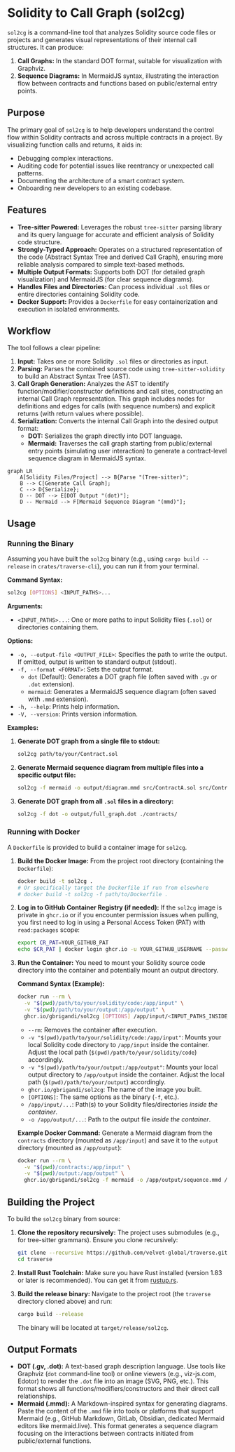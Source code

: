 # Solidity to Call Graph (sol2cg)

`sol2cg` is a command-line tool that analyzes Solidity source code files or projects and generates visual representations of their internal call structures. It can produce:

1.  **Call Graphs:** In the standard DOT format, suitable for visualization with Graphviz.
2.  **Sequence Diagrams:** In MermaidJS syntax, illustrating the interaction flow between contracts and functions based on public/external entry points.

## Purpose

The primary goal of `sol2cg` is to help developers understand the control flow within Solidity contracts and across multiple contracts in a project. By visualizing function calls and returns, it aids in:

*   Debugging complex interactions.
*   Auditing code for potential issues like reentrancy or unexpected call patterns.
*   Documenting the architecture of a smart contract system.
*   Onboarding new developers to an existing codebase.

## Features

*   **Tree-sitter Powered:** Leverages the robust `tree-sitter` parsing library and its query language for accurate and efficient analysis of Solidity code structure.
*   **Strongly-Typed Approach:** Operates on a structured representation of the code (Abstract Syntax Tree and derived Call Graph), ensuring more reliable analysis compared to simple text-based methods.
*   **Multiple Output Formats:** Supports both DOT (for detailed graph visualization) and MermaidJS (for clear sequence diagrams).
*   **Handles Files and Directories:** Can process individual `.sol` files or entire directories containing Solidity code.
*   **Docker Support:** Provides a `Dockerfile` for easy containerization and execution in isolated environments.

## Workflow

The tool follows a clear pipeline:

1.  **Input:** Takes one or more Solidity `.sol` files or directories as input.
2.  **Parsing:** Parses the combined source code using `tree-sitter-solidity` to build an Abstract Syntax Tree (AST).
3.  **Call Graph Generation:** Analyzes the AST to identify function/modifier/constructor definitions and call sites, constructing an internal Call Graph representation. This graph includes nodes for definitions and edges for calls (with sequence numbers) and explicit returns (with return values where possible).
4.  **Serialization:** Converts the internal Call Graph into the desired output format:
    *   **DOT:** Serializes the graph directly into DOT language.
    *   **Mermaid:** Traverses the call graph starting from public/external entry points (simulating user interaction) to generate a contract-level sequence diagram in MermaidJS syntax.

```mermaid
graph LR
    A[Solidity Files/Project] --> B{Parse "(Tree-sitter)";
    B --> C[Generate Call Graph];
    C --> D{Serialize};
    D -- DOT --> E[DOT Output "(dot)"];
    D -- Mermaid --> F[Mermaid Sequence Diagram "(mmd)"];
```

## Usage

### Running the Binary

Assuming you have built the `sol2cg` binary (e.g., using `cargo build --release` in `crates/traverse-cli`), you can run it from your terminal.

**Command Syntax:**

```bash
sol2cg [OPTIONS] <INPUT_PATHS>...
```

**Arguments:**

*   `<INPUT_PATHS>...`: One or more paths to input Solidity files (`.sol`) or directories containing them.

**Options:**

*   `-o, --output-file <OUTPUT_FILE>`: Specifies the path to write the output. If omitted, output is written to standard output (stdout).
*   `-f, --format <FORMAT>`: Sets the output format.
    *   `dot` (Default): Generates a DOT graph file (often saved with `.gv` or `.dot` extension).
    *   `mermaid`: Generates a MermaidJS sequence diagram (often saved with `.mmd` extension).
*   `-h, --help`: Prints help information.
*   `-V, --version`: Prints version information.

**Examples:**

1.  **Generate DOT graph from a single file to stdout:**
    ```bash
    sol2cg path/to/your/Contract.sol
    ```

2.  **Generate Mermaid sequence diagram from multiple files into a specific output file:**
    ```bash
    sol2cg -f mermaid -o output/diagram.mmd src/ContractA.sol src/ContractB.sol
    ```

3.  **Generate DOT graph from all `.sol` files in a directory:**
    ```bash
    sol2cg -f dot -o output/full_graph.dot ./contracts/
    ```

### Running with Docker

A `Dockerfile` is provided to build a container image for `sol2cg`.

1.  **Build the Docker Image:**
    From the project root directory (containing the `Dockerfile`):
    ```bash
    docker build -t sol2cg .
    # Or specifically target the Dockerfile if run from elsewhere
    # docker build -t sol2cg -f path/to/Dockerfile .
    ```

2.  **Log in to GitHub Container Registry (if needed):**
    If the `sol2cg` image is private in `ghcr.io` or if you encounter permission issues when pulling, you first need to log in using a Personal Access Token (PAT) with `read:packages` scope:
    ```bash
    export CR_PAT=YOUR_GITHUB_PAT
    echo $CR_PAT | docker login ghcr.io -u YOUR_GITHUB_USERNAME --password-stdin
    ```

3.  **Run the Container:**
    You need to mount your Solidity source code directory into the container and potentially mount an output directory.

    **Command Syntax (Example):**
    ```bash
    docker run --rm \
      -v "$(pwd)/path/to/your/solidity/code:/app/input" \
      -v "$(pwd)/path/to/your/output:/app/output" \
      ghcr.io/gbrigandi/sol2cg [OPTIONS] /app/input/<INPUT_PATHS_INSIDE_CONTAINER>... -o /app/output/<OUTPUT_FILE_INSIDE_CONTAINER>
    ```
    *   `--rm`: Removes the container after execution.
    *   `-v "$(pwd)/path/to/your/solidity/code:/app/input"`: Mounts your local Solidity code directory to `/app/input` inside the container. Adjust the local path (`$(pwd)/path/to/your/solidity/code`) accordingly.
    *   `-v "$(pwd)/path/to/your/output:/app/output"`: Mounts your local output directory to `/app/output` inside the container. Adjust the local path (`$(pwd)/path/to/your/output`) accordingly.
    *   `ghcr.io/gbrigandi/sol2cg`: The name of the image you built.
    *   `[OPTIONS]`: The same options as the binary (`-f`, etc.).
    *   `/app/input/...`: Path(s) to your Solidity files/directories *inside the container*.
    *   `-o /app/output/...`: Path to the output file *inside the container*.

    **Example Docker Command:**
    Generate a Mermaid diagram from the `contracts` directory (mounted as `/app/input`) and save it to the `output` directory (mounted as `/app/output`):
    ```bash
    docker run --rm \
      -v "$(pwd)/contracts:/app/input" \
      -v "$(pwd)/output:/app/output" \
      ghcr.io/gbrigandi/sol2cg -f mermaid -o /app/output/sequence.mmd /app/input
    ```

## Building the Project

To build the `sol2cg` binary from source:

1.  **Clone the repository recursively:**
    The project uses submodules (e.g., for tree-sitter grammars). Ensure you clone recursively:
    ```bash
    git clone --recursive https://github.com/velvet-global/traverse.git
    cd traverse
    ```

2.  **Install Rust Toolchain:**
    Make sure you have Rust installed (version 1.83 or later is recommended). You can get it from [rustup.rs](https://rustup.rs/).

3.  **Build the release binary:**
    Navigate to the project root (the `traverse` directory cloned above) and run:
    ```bash
    cargo build --release
    ```
    The binary will be located at `target/release/sol2cg`.

## Output Formats

*   **DOT (.gv, .dot):** A text-based graph description language. Use tools like Graphviz (`dot` command-line tool) or online viewers (e.g., viz-js.com, Edotor) to render the `.dot` file into an image (SVG, PNG, etc.). This format shows all functions/modifiers/constructors and their direct call relationships.
*   **Mermaid (.mmd):** A Markdown-inspired syntax for generating diagrams. Paste the content of the `.mmd` file into tools or platforms that support Mermaid (e.g., GitHub Markdown, GitLab, Obsidian, dedicated Mermaid editors like mermaid.live). This format generates a sequence diagram focusing on the interactions between contracts initiated from public/external functions.

